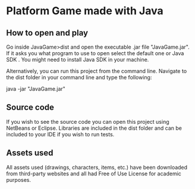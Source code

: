 # Platform Game made with Java

## How to open and play

Go inside JavaGame>dist and open the executable .jar file "JavaGame.jar".
If it asks you what program to use to open select the default one or Java SDK <your version>.
You might need to install Java SDK in your machine.

Alternatively, you can run this project from the command line.
Navigate to the dist folder in your command line and type the following:

java -jar "JavaGame.jar" 

## Source code

If you wish to see the source code you can open this project using NetBeans or Eclipse.
Libraries are included in the dist folder and can be included to your IDE if you wish to run tests.

## Assets used

All assets used (drawings, characters, items, etc.) have been downloaded from third-party websites and all had Free of Use License for academic purposes.
